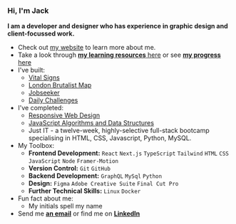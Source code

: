 ### Hi, I'm Jack 
**I am a developer and designer who has experience in graphic design and client-focussed work.**
- Check out [my website](https://jackkershaw.net) to learn more about me.
- Take a look through [**my learning resources** here](https://github.com/jones58/Learning-Resources) or see [**my progress** here](https://progress.jackkershaw.net)
- I've built:
  - [Vital Signs](https://vitalsignsmag.org)
  - [London Brutalist Map](https://github.com/jones58/brutalist-map-2)
  - [Jobseeker](https://jobseeker.jackkershaw.net/)
  - [Daily Challenges](https://github.com/jones58/daily-challenges)
-  I've completed:
    - [Responsive Web Design](https://www.freecodecamp.org/certification/jones58/responsive-web-design)
    - [JavaScript Algorithms and Data Structures](https://www.freecodecamp.org/certification/jones58/javascript-algorithms-and-data-structures)
    - Just IT - a twelve-week, highly-selective full-stack bootcamp specialising in HTML, CSS, Javascript, Python, MySQL.
- My Toolbox:
  - **Frontend Development:** `React` `Next.js` `TypeScript` `Tailwind` `HTML` `CSS` `JavaScript` `Node` `Framer-Motion`
  - **Version Control:** `Git` `GitHub` 
  - **Backend Development:** `GraphQL` `MySql` `Python`
  - **Design:** `Figma` `Adobe Creative Suite` `Final Cut Pro` 
  - **Further Technical Skills:** `Linux` `Docker` 
- Fun fact about me: 
  - My initials spell my name 
- Send me [**an email**](mailto:jackkershaw@protonmail.com") or find me on [**LinkedIn**](https://www.linkedin.com/in/jackkershaw)

